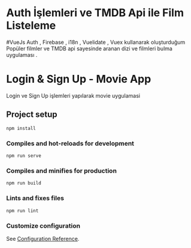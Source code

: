 # Auth İşlemleri ve TMDB Api ile Film Listeleme 

#VueJs  Auth , Firebase , i18n , Vuelidate , Vuex kullanarak oluşturduğum Popüler filmler ve TMDB api sayesinde aranan dizi ve filmleri bulma uygulaması . 

# Login & Sign Up - Movie App
Login ve Sign Up işlemleri yapılarak movie uygulamasi  

## Project setup
```
npm install
```

### Compiles and hot-reloads for development
```
npm run serve
```

### Compiles and minifies for production
```
npm run build
```

### Lints and fixes files
```
npm run lint
```

### Customize configuration
See [Configuration Reference](https://cli.vuejs.org/config/).
